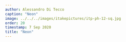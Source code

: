 ```yaml
---
author: Alessandro Di Tecco
caption: "Neon"
image: ../../../images/itakepictures/itp-ph-12-sq.jpg
order: 20
timestamp: 7 Sep 2020
title: "Neon"
---
```

